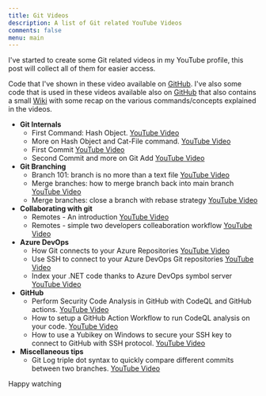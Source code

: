 ```yaml
---
title: Git Videos
description: A list of Git related YouTube Videos
comments: false
menu: main
---
```


I've started to create some Git related videos in my YouTube profile, this post will collect all of them for easier access.

Code that I've shown in these video available on [GitHub](https://github.com/alkampfergit/GitCoursePublic). I've also some code that is used in these videos available also on [GitHub](https://github.com/alkampfergit/GitCoursePublic) that also contains a small [Wiki](https://github.com/alkampfergit/GitCoursePublic/blob/main/wiki/readme.md) with some recap on the various commands/concepts explained in the videos.

- **Git Internals**
  - First Command: Hash Object. [YouTube Video](https://youtu.be/oSX9XBoZLRk) 
  - More on Hash Object and Cat-File command. [YouTube Video](https://youtu.be/KJ34Nw6Pco0)
  - First Commit [YouTube Video](https://youtu.be/1YK2utXGUVA)
  - Second Commit and more on Git Add [YouTube Video](https://youtu.be/pR9FtRYSZ8c)
- **Git Branching**
  - Branch 101: branch is no more than a text file [YouTube Video](https://youtu.be/jPqeAOghyTA)
  - Merge branches: how to merge branch back into main branch [YouTube Video](https://youtu.be/7OVa5qsHZVw)
  - Merge branches: close a branch with rebase strategy [YouTube Video](https://youtu.be/ZzLcYH9wjng)
- **Collaborating with git**
  - Remotes - An introduction [YouTube Video](https://youtu.be/S0LcsBekjeM)
  - Remotes - simple two developers colleaboration workflow [YouTube Video](https://youtu.be/KfJgrid2MzI)
- **Azure DevOps**
  - How Git connects to your Azure Repositories [YouTube Video](https://youtu.be/SmadNFAnQf8)
  - Use SSH to connect to your Azure DevOps Git repositories [YouTube Video](https://youtu.be/kzLJna_aqIM)
  - Index your .NET code thanks to Azure DevOps symbol server [YouTube Video](https://youtu.be/XDKLDOfdb0k)  
- **GitHub**
  - Perform Security Code Analysis in GitHub with CodeQL and GitHub actions. [YouTube Video](https://youtu.be/5x0FXK0rUT0)
  - How to setup a GitHub Action Workflow to run CodeQL analysis on your code. [YouTube Video](https://youtu.be/syNCq7h-CNA)
  - How to use a Yubikey on Windows to secure your SSH key to connect to GitHub with SSH protocol. [YouTube Video](https://youtu.be/vRYkiHBHehI)
- **Miscellaneous tips**
  - Git Log triple dot syntax to quickly compare different commits between two branches. [YouTube Video](https://youtu.be/FjH2jo70XRg) 

Happy watching